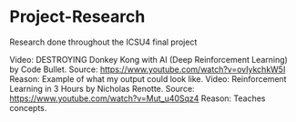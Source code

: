 # Project-Research
Research done throughout the ICSU4 final project

Video: DESTROYING Donkey Kong with AI (Deep Reinforcement Learning) by Code Bullet. Source: https://www.youtube.com/watch?v=ovIykchkW5I  Reason: Example of what my output could look like.
Video: Reinforcement Learning in 3 Hours by Nicholas Renotte. Source: https://www.youtube.com/watch?v=Mut_u40Sqz4 Reason: Teaches concepts.
